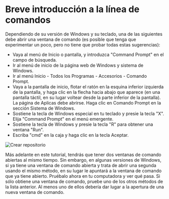 # Breve introducción a la línea de comandos

Dependiendo de su versión de Windows y su teclado, una de las siguientes debe abrir una ventana de comando (es posible que tenga que experimentar un poco, pero no tiene que probar todas estas sugerencias):

   -  Vaya al menú de Inicio o pantalla, y introduzca "Command Prompt" en el campo de búsqueda.
   -  Ir al menú de inicio de la página web de Windows y sistema de Windows.
   -  Ir al menú Inicio - Todos los Programas - Accesorios - Comando Prompt.
   -  Vaya a la pantalla de inicio, flotar el ratón en la esquina inferior izquierda de la pantalla, y haga clic en la flecha hacia abajo que aparece (en una pantalla táctil, en su lugar voltear desde la parte inferior de la pantalla). La página de Aplicas debe abrirse. Haga clic en Comando Prompt en la sección Sistema de Windows.
   -  Sostiene la tecla de Windows especial en tu teclado y presie la tecla "X". Elija "Command Prompt" en el menú emergente.
   -  Sostiene la tecla de Windows y presie la tecla "R" para obtener una ventana "Run". 
   -  Escriba "cmd" en la caja y haga clic en la tecla Aceptar.

![Crear repositorio](media/cmd.png)

Más adelante en este tutorial, tendrás que tener dos ventanas de comando abiertas al mismo tiempo. Sin embargo, en algunas versiones de Windows, si ya tiene una ventana de comando abierta y trata de abrir una segunda usando el mismo método, en su lugar le apuntará a la ventana de comando que ya tiene abierto. Pruébalo ahora en tu computadora y ver qué pasa. Si sólo obtiene una ventana de comando, pruebe uno de los otros métodos de la lista anterior. Al menos uno de ellos debería dar lugar a la apertura de una nueva ventana de comando.
